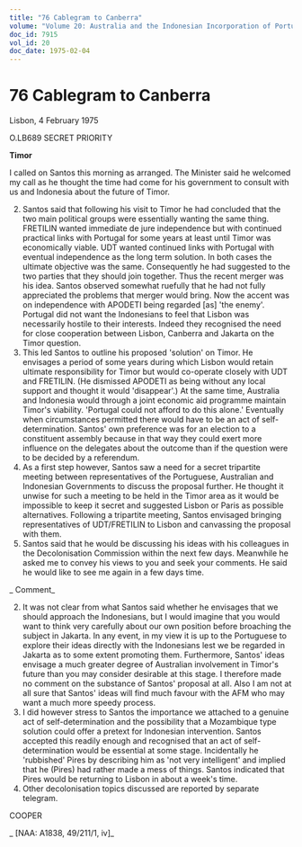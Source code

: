 ```yaml
---
title: "76 Cablegram to Canberra"
volume: "Volume 20: Australia and the Indonesian Incorporation of Portuguese Timor, 1974-1976"
doc_id: 7915
vol_id: 20
doc_date: 1975-02-04
---
```


# 76 Cablegram to Canberra

Lisbon, 4 February 1975

O.LB689 SECRET PRIORITY

**Timor**

I called on Santos this morning as arranged. The Minister said he welcomed my call as he thought the time had come for his government to consult with us and Indonesia about the future of Timor.

  2. Santos said that following his visit to Timor he had concluded that the two main political groups were essentially wanting the same thing. FRETILIN wanted immediate de jure independence but with continued practical links with Portugal for some years at least until Timor was economically viable. UDT wanted continued links with Portugal with eventual independence as the long term solution. In both cases the ultimate objective was the same. Consequently he had suggested to the two parties that they should join together. Thus the recent merger was his idea. Santos observed somewhat ruefully that he had not fully appreciated the problems that merger would bring. Now the accent was on independence with APODETI being regarded [as] 'the enemy'. Portugal did not want the Indonesians to feel that Lisbon was necessarily hostile to their interests. Indeed they recognised the need for close cooperation between Lisbon, Canberra and Jakarta on the Timor question.
  3. This led Santos to outline his proposed 'solution' on Timor. He envisages a period of some years during which Lisbon would retain ultimate responsibility for Timor but would co-operate closely with UDT and FRETILIN. (He dismissed APODETI as being without any local support and thought it would 'disappear'.) At the same time, Australia and Indonesia would through a joint economic aid programme maintain Timor's viability. 'Portugal could not afford to do this alone.' Eventually when circumstances permitted there would have to be an act of self-determination. Santos' own preference was for an election to a constituent assembly because in that way they could exert more influence on the delegates about the outcome than if the question were to be decided by a referendum.
  4. As a first step however, Santos saw a need for a secret tripartite meeting between representatives of the Portuguese, Australian and Indonesian Governments to discuss the proposal further. He thought it unwise for such a meeting to be held in the Timor area as it would be impossible to keep it secret and suggested Lisbon or Paris as possible alternatives. Following a tripartite meeting, Santos envisaged bringing representatives of UDT/FRETILIN to Lisbon and canvassing the proposal with them.
  5. Santos said that he would be discussing his ideas with his colleagues in the Decolonisation Commission within the next few days. Meanwhile he asked me to convey his views to you and seek your comments. He said he would like to see me again in a few days time.



_ Comment_

  2. It was not clear from what Santos said whether he envisages that we should approach the Indonesians, but I would imagine that you would want to think very carefully about our own position before broaching the subject in Jakarta. In any event, in my view it is up to the Portuguese to explore their ideas directly with the Indonesians lest we be regarded in Jakarta as to some extent promoting them. Furthermore, Santos' ideas envisage a much greater degree of Australian involvement in Timor's future than you may consider desirable at this stage. I therefore made no comment on the substance of Santos' proposal at all. Also I am not at all sure that Santos' ideas will find much favour with the AFM who may want a much more speedy process.
  3. I did however stress to Santos the importance we attached to a genuine act of self-determination and the possibility that a Mozambique type solution could offer a pretext for Indonesian intervention. Santos accepted this readily enough and recognised that an act of self-determination would be essential at some stage. Incidentally he 'rubbished' Pires by describing him as 'not very intelligent' and implied that he (Pires) had rather made a mess of things. Santos indicated that Pires would be returning to Lisbon in about a week's time.
  4. Other decolonisation topics discussed are reported by separate telegram.



COOPER

_ [NAA: A1838, 49/211/1, iv]_
